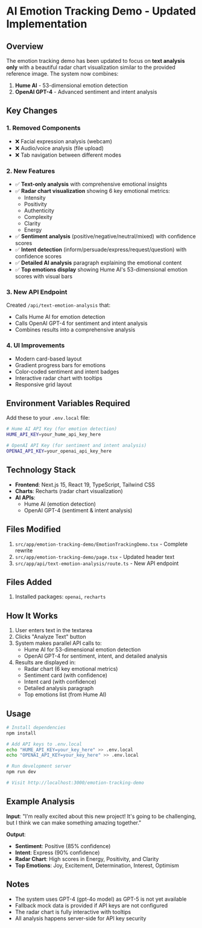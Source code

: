 # AI Emotion Tracking Demo - Updated Implementation

## Overview
The emotion tracking demo has been updated to focus on **text analysis only** with a beautiful radar chart visualization similar to the provided reference image. The system now combines:

1. **Hume AI** - 53-dimensional emotion detection
2. **OpenAI GPT-4** - Advanced sentiment and intent analysis

## Key Changes

### 1. Removed Components
- ❌ Facial expression analysis (webcam)
- ❌ Audio/voice analysis (file upload)
- ❌ Tab navigation between different modes

### 2. New Features
- ✅ **Text-only analysis** with comprehensive emotional insights
- ✅ **Radar chart visualization** showing 6 key emotional metrics:
  - Intensity
  - Positivity
  - Authenticity
  - Complexity
  - Clarity
  - Energy
- ✅ **Sentiment analysis** (positive/negative/neutral/mixed) with confidence scores
- ✅ **Intent detection** (inform/persuade/express/request/question) with confidence scores
- ✅ **Detailed AI analysis** paragraph explaining the emotional content
- ✅ **Top emotions display** showing Hume AI's 53-dimensional emotion scores with visual bars

### 3. New API Endpoint
Created `/api/text-emotion-analysis` that:
- Calls Hume AI for emotion detection
- Calls OpenAI GPT-4 for sentiment and intent analysis
- Combines results into a comprehensive analysis

### 4. UI Improvements
- Modern card-based layout
- Gradient progress bars for emotions
- Color-coded sentiment and intent badges
- Interactive radar chart with tooltips
- Responsive grid layout

## Environment Variables Required

Add these to your `.env.local` file:

```bash
# Hume AI API Key (for emotion detection)
HUME_API_KEY=your_hume_api_key_here

# OpenAI API Key (for sentiment and intent analysis)
OPENAI_API_KEY=your_openai_api_key_here
```

## Technology Stack

- **Frontend**: Next.js 15, React 19, TypeScript, Tailwind CSS
- **Charts**: Recharts (radar chart visualization)
- **AI APIs**: 
  - Hume AI (emotion detection)
  - OpenAI GPT-4 (sentiment & intent analysis)

## Files Modified

1. `src/app/emotion-tracking-demo/EmotionTrackingDemo.tsx` - Complete rewrite
2. `src/app/emotion-tracking-demo/page.tsx` - Updated header text
3. `src/app/api/text-emotion-analysis/route.ts` - New API endpoint

## Files Added

1. Installed packages: `openai`, `recharts`

## How It Works

1. User enters text in the textarea
2. Clicks "Analyze Text" button
3. System makes parallel API calls to:
   - Hume AI for 53-dimensional emotion detection
   - OpenAI GPT-4 for sentiment, intent, and detailed analysis
4. Results are displayed in:
   - Radar chart (6 key emotional metrics)
   - Sentiment card (with confidence)
   - Intent card (with confidence)
   - Detailed analysis paragraph
   - Top emotions list (from Hume AI)

## Usage

```bash
# Install dependencies
npm install

# Add API keys to .env.local
echo "HUME_API_KEY=your_key_here" >> .env.local
echo "OPENAI_API_KEY=your_key_here" >> .env.local

# Run development server
npm run dev

# Visit http://localhost:3000/emotion-tracking-demo
```

## Example Analysis

**Input**: "I'm really excited about this new project! It's going to be challenging, but I think we can make something amazing together."

**Output**:
- **Sentiment**: Positive (85% confidence)
- **Intent**: Express (90% confidence)
- **Radar Chart**: High scores in Energy, Positivity, and Clarity
- **Top Emotions**: Joy, Excitement, Determination, Interest, Optimism

## Notes

- The system uses GPT-4 (gpt-4o model) as GPT-5 is not yet available
- Fallback mock data is provided if API keys are not configured
- The radar chart is fully interactive with tooltips
- All analysis happens server-side for API key security

